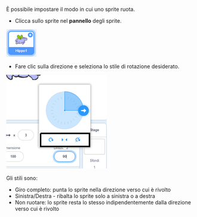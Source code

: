 È possibile impostare il modo in cui uno sprite ruota.

- Clicca sullo sprite nel **pannello** degli sprite.

![sprite evidenziato](images/click-sprite.png)

- Fare clic sulla direzione e seleziona lo stile di rotazione desiderato.

![Diversi stili di rotazione](images/rotation-style.png)

Gli stili sono:

- Giro completo: punta lo sprite nella direzione verso cui è rivolto
- Sinistra/Destra - ribalta lo sprite solo a sinistra o a destra
- Non ruotare: lo sprite resta lo stesso indipendentemente dalla direzione verso cui è rivolto